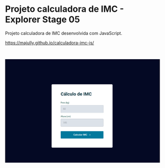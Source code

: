 # Projeto calculadora de IMC - Explorer Stage 05
Projeto calculadora de IMC desenvolvida com JavaScript.

https://majully.github.io/calculadora-imc-js/

<br/>

![alt text](assets/calculadora-de-IMC.png)